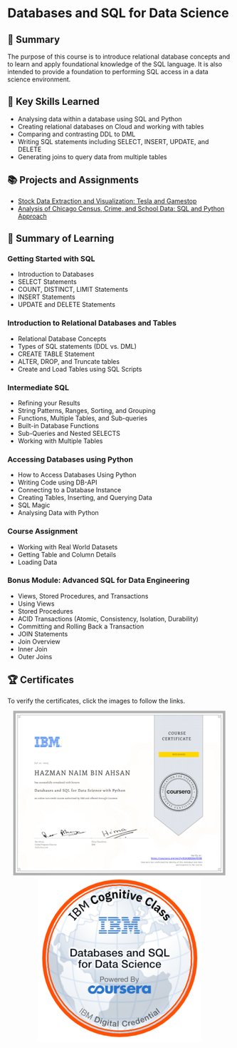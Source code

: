 # Databases and SQL for Data Science
## 📑 Summary
The purpose of this course is to introduce relational database concepts and to learn and apply foundational knowledge of the SQL language. It is also intended to provide a foundation to performing SQL access in a data science environment.

## 🔑 Key Skills Learned
- Analysing data within a database using SQL and Python
- Creating relational databases on Cloud and working with tables
- Comparing and contrasting DDL to DML
- Writing SQL statements including SELECT, INSERT, UPDATE, and DELETE
- Generating joins to query data from multiple tables

## 📚 Projects and Assignments
- [Stock Data Extraction and Visualization: Tesla and Gamestop](https://github.com/HazmanNaim/IBM-Data-Science-Professional-Certificate/blob/89e36c497f67cb5f6062c941dc998a81442380e9/05.Python%20Project%20for%20Data%20Science/Project_Analysis%20of%20Historical%20Stock.ipynb)
- [Analysis of Chicago Census, Crime, and School Data: SQL and Python Approach](https://github.com/HazmanNaim/IBM-Data-Science-Professional-Certificate/blob/5f97f9bae8fa9fe4cb65354fbf9d1deba4c90849/06.Databases%20and%20SQL%20for%20Data%20Science/Module%204/DB0201EN-Week3-1-4-Analyzing_SQLite.ipynb)


## 📑 Summary of Learning
### Getting Started with SQL
- Introduction to Databases
- SELECT Statements
- COUNT, DISTINCT, LIMIT Statements
- INSERT Statements
- UPDATE and DELETE Statements
### Introduction to Relational Databases and Tables
- Relational Database Concepts
- Types of SQL statements (DDL vs. DML)
- CREATE TABLE Statement
- ALTER, DROP, and Truncate tables
- Create and Load Tables using SQL Scripts
### Intermediate SQL
- Refining your Results
- String Patterns, Ranges, Sorting, and Grouping
- Functions, Multiple Tables, and Sub-queries
- Built-in Database Functions
- Sub-Queries and Nested SELECTS
- Working with Multiple Tables
### Accessing Databases using Python
- How to Access Databases Using Python
- Writing Code using DB-API
- Connecting to a Database Instance
- Creating Tables, Inserting, and Querying Data
- SQL Magic
- Analysing Data with Python
### Course Assignment
- Working with Real World Datasets
- Getting Table and Column Details
- Loading Data
### Bonus Module: Advanced SQL for Data Engineering
- Views, Stored Procedures, and Transactions
- Using Views
- Stored Procedures
- ACID Transactions (Atomic, Consistency, Isolation, Durability)
- Committing and Rolling Back a Transaction
- JOIN Statements
- Join Overview
- Inner Join
- Outer Joins

## 🏆 Certificates 
To verify the certificates, click the images to follow the links.

<p align="middle">
  <a href="https://www.coursera.org/account/accomplishments/certificate/83ANBE8AQD9B"><img src="https://github.com/HazmanNaim/IBM-Data-Science-Professional-Certificate/blob/main/06.Databases%20and%20SQL%20for%20Data%20Science/Asset/Coursera6-1.png?raw=true" height="370"></a>
  <a href="https://www.credly.com/badges/f38bd8c4-543e-4ab7-b108-60ac8967c363"><img src="https://github.com/HazmanNaim/IBM-Data-Science-Professional-Certificate/blob/main/06.Databases%20and%20SQL%20for%20Data%20Science/Asset/Cognitive_Class_-_DB_and_SQL_for_Data_Sci.png?raw=true" height="370"></a>
</p>
